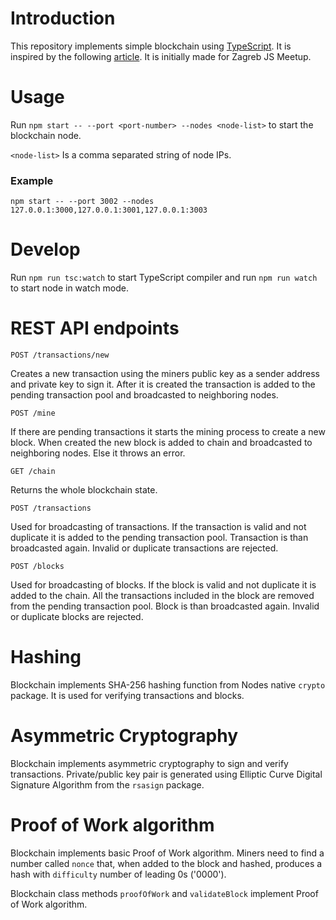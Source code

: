 # Introduction
This repository implements simple blockchain using [TypeScript](https://www.typescriptlang.org). It is inspired by the following [article](https://hackernoon.com/learn-blockchains-by-building-one-117428612f46). It is initially made for Zagreb JS Meetup.

# Usage
Run `npm start -- --port <port-number> --nodes <node-list>` to start the blockchain node.

`<node-list>` Is a comma separated string of node IPs.

### Example

`npm start -- --port 3002 --nodes 127.0.0.1:3000,127.0.0.1:3001,127.0.0.1:3003`

# Develop
Run `npm run tsc:watch` to start TypeScript compiler and run `npm run watch` to start node in watch mode.


# REST API endpoints

```
POST /transactions/new
```
Creates a new transaction using the miners public key as a sender address and private key to sign it. After it is created the transaction is added to the pending transaction pool and broadcasted to neighboring nodes.

```
POST /mine
```
If there are pending transactions it starts the mining process to create a new block. When created the new block is added to chain and broadcasted to neighboring nodes. Else it throws an error.

```
GET /chain
```
Returns the whole blockchain state.

```
POST /transactions
```
Used for broadcasting of transactions. If the transaction is valid and not duplicate it is added to the pending transaction pool. Transaction is than broadcasted again. Invalid or duplicate transactions are rejected.

```
POST /blocks
```
Used for broadcasting of blocks. If the block is valid and not duplicate it is added to the chain. All the transactions included in the block are removed from the pending transaction pool. Block is than broadcasted again. Invalid or duplicate blocks are rejected.

# Hashing
Blockchain implements SHA-256 hashing function from Nodes native `crypto` package. It is used for verifying transactions and blocks.

# Asymmetric Cryptography
Blockchain implements asymmetric cryptography to sign and verify transactions. Private/public key pair is generated using Elliptic Curve Digital Signature Algorithm from the `rsasign` package.

# Proof of Work algorithm
Blockchain implements basic Proof of Work algorithm. Miners need to find a number called `nonce` that, when added to the block and hashed, produces a hash with `difficulty` number of leading 0s ('0000').  

Blockchain class methods `proofOfWork` and `validateBlock` implement Proof of Work algorithm.

